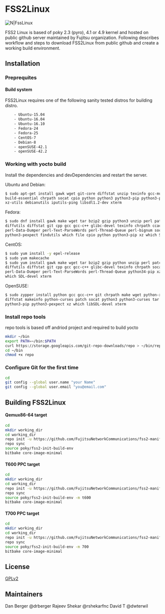 # FSS2Linux

![N|FssLinux](http://www.fujitsu.com/global/resources/design/stylesheets/images/css_images/fujitsu/symbolmark.gif)

FSS2 Linux is based of poky 2.3 (pyro), 4.1 or 4.9 kernel and hosted on public github server maintained by Fujitsu organization.
Following describes workflow and steps to download FSS2Linux from public github and create a working build environment.

## Installation

### Preprequites
#### Build system
FSS2Linux requires one of the following sanity tested distros for building distro.
```sh
    - Ubuntu-15.04
    - Ubuntu-16.04
    - Ubuntu-16.10
    - Fedora-24
    - Fedora-25
    - CentOS-7
    - Debian-8
    - openSUSE-42.1
    - openSUSE-42.2
```
### Working with yocto build
Install the dependencies and devDependencies and restart the server.

Ubuntu and Debian:


```sh
$ sudo apt-get install gawk wget git-core diffstat unzip texinfo gcc-multilib \
build-essential chrpath socat cpio python python3 python3-pip python3-pexpect \
xz-utils debianutils iputils-ping libsdl1.2-dev xterm
```

Fedora:

```sh
$ sudo dnf install gawk make wget tar bzip2 gzip python3 unzip perl patch \
diffutils diffstat git cpp gcc gcc-c++ glibc-devel texinfo chrpath ccache \
perl-Data-Dumper perl-Text-ParseWords perl-Thread-Queue perl-bignum socat \
python3-pexpect findutils which file cpio python python3-pip xz which SDL-devel xterm
```

CentOS:

```sh
$ sudo yum install -y epel-release
$ sudo yum makecache
$ sudo yum install gawk make wget tar bzip2 gzip python unzip perl patch \
diffutils diffstat git cpp gcc gcc-c++ glibc-devel texinfo chrpath socat \
perl-Data-Dumper perl-Text-ParseWords perl-Thread-Queue python34-pip xz \
which SDL-devel xterm
```

OpenSUSE:

```sh
$ sudo zypper install python gcc gcc-c++ git chrpath make wget python-xml \
diffstat makeinfo python-curses patch socat python3 python3-curses tar \
python3-pip python3-pexpect xz which libSDL-devel xterm
```

### Install repo tools
repo tools is based off andriod project and required to build yocto

```sh
mkdir ~/bin
export PATH=~/bin:$PATH
curl https://storage.googleapis.com/git-repo-downloads/repo > ~/bin/repo
cd ~/bin
chmod +x repo
```

### Configure Git for the first time
```sh
cd
git config --global user.name "your Name"
git config --global user.email "you@email.com"
```

## Building FSS2Linux

#### Qemux86-64 target
```sh
cd
mkdir working_dir
cd working_dir
repo init -u https://github.com/FujitsuNetworkCommunications/fss2-manifest -b pyro-20.1
repo sync
source poky/fss2-init-build-env
bitbake core-image-minimal
```

#### T600 PPC target
```sh
cd
mkdir working_dir
cd working_dir
repo init -u https://github.com/FujitsuNetworkCommunications/fss2-manifest -b pyro-20.1
repo sync
source poky/fss2-init-build-env -m t600
bitbake core-image-minimal
```

#### T700 PPC target
```sh
cd
mkdir working_dir
cd working_dir
repo init -u https://github.com/FujitsuNetworkCommunications/fss2-manifest -b pyro-20.1
repo sync
source poky/fss2-init-build-env -m 700
bitbake core-image-minimal
```

License
----

[GPLv2](https://github.com/FujitsuNetworkCommunications/fss2-manifest/blob/master/LICENSE.md)


## Maintainers 

Dan Berger  @drberger
Rajeev Shekar @rshekarfnc
David T @dwterwil

